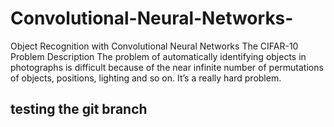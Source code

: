 # Convolutional-Neural-Networks-
Object Recognition with Convolutional Neural Networks 
The CIFAR-10 Problem Description
The problem of automatically identifying objects in photographs is difficult because of the near infinite number of permutations of objects, positions, lighting and so on. It’s a really hard problem.
## testing the git branch 

